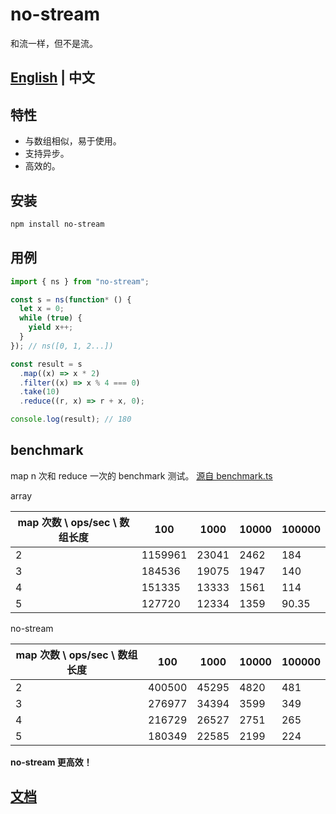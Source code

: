 # no-stream

和流一样，但不是流。

[English](https://github.com/Iplaylf2/no-stream/blob/main/README.md) | 中文
-

## 特性

- 与数组相似，易于使用。
- 支持异步。
- 高效的。

## 安装

``` bash
npm install no-stream
```

## 用例

``` typescript
import { ns } from "no-stream";

const s = ns(function* () {
  let x = 0;
  while (true) {
    yield x++;
  }
}); // ns([0, 1, 2...])

const result = s
  .map((x) => x * 2)
  .filter((x) => x % 4 === 0)
  .take(10)
  .reduce((r, x) => r + x, 0);

console.log(result); // 180

```

## benchmark

map n 次和 reduce 一次的 benchmark 测试。 [源自 benchmark.ts](https://github.com/Iplaylf2/no-stream/blob/main/debug/benchmark.ts)

array

| map 次数 \ ops/sec \  数组长度 | 100     | 1000  | 10000 | 100000 |
| ------------------------------ | ------- | ----- | ----- | ------ |
| 2                              | 1159961 | 23041 | 2462  | 184    |
| 3                              | 184536  | 19075 | 1947  | 140    |
| 4                              | 151335  | 13333 | 1561  | 114    |
| 5                              | 127720  | 12334 | 1359  | 90.35  |
  

no-stream

| map 次数 \ ops/sec \  数组长度 | 100    | 1000  | 10000 | 100000 |
| ------------------------------ | ------ | ----- | ----- | ------ |
| 2                              | 400500 | 45295 | 4820  | 481    |
| 3                              | 276977 | 34394 | 3599  | 349    |
| 4                              | 216729 | 26527 | 2751  | 265    |
| 5                              | 180349 | 22585 | 2199  | 224    |
  

**no-stream 更高效！**

## [文档](https://github.com/Iplaylf2/no-stream/blob/main/doc/document.cn.md)